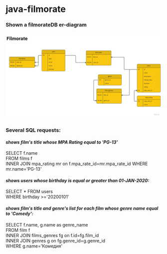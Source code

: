 # java-filmorate

### Shown a filmorateDB er-diagram

![](filmorate-er-diagram.jpg)

### Several SQL requests:
#### *shows film's title whose MPA Rating equal to 'PG-13'*
SELECT f.name \
FROM films f \
INNER JOIN mpa_rating mr on f.mpa_rate_id=mr.mpa_rate_id
WHERE mr.name='PG-13'  
#### *shows users whose birthday is equal or greater than 01-JAN-2020:*
SELECT * FROM users \
WHERE birthday >='20200101'
#### *shows film's title and genre's list for each film whose genre name equal to 'Comedy':*
SELECT f.name, g.name as genre_name \
FROM film f \
INNER JOIN films_genres fg on f.id=fg.film_id \
INNER JOIN genres g on fg.genre_id=g.genre_id \
WHERE g.name='Комедия'